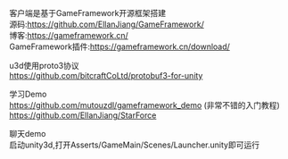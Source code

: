 客户端是基于GameFramework开源框架搭建  
源码:https://github.com/EllanJiang/GameFramework/  
博客:https://gameframework.cn/  
GameFramework插件:https://gameframework.cn/download/  

u3d使用proto3协议  
https://github.com/bitcraftCoLtd/protobuf3-for-unity  

学习Demo  
https://github.com/mutouzdl/gameframework_demo (非常不错的入门教程)  
https://github.com/EllanJiang/StarForce  

聊天demo  
启动unity3d,打开Asserts/GameMain/Scenes/Launcher.unity即可运行  